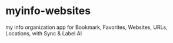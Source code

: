 # myinfo-websites
my info organization app for Bookmark, Favorites, Websites, URLs, Locations, with Sync &amp; Label AI
